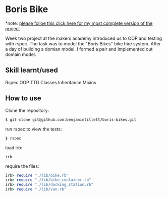Boris Bike 
==========

*note: [please folloe this click here for my most complete version of the project](https://www.google.com)

Week two project at the makers academy introduced us to OOP and testing with rspec.
The task was to model the "Boris Bikes" bike hire system. After a day of building a domian model. 
I formed a pair and Implemented out domain model. 

Skill learnt/used
-----------------
Rspec
OOP
TTD
Classes 
Inheritance
Mixins 


How to use
----------

Clone the repository:

```shell 
$ git clone git@github.com:benjamintillett/boris-bikes.git

```

run rspec to view the tests:

```shell 
$ rspec
```

load irb:

```shell 
irb
```

require the files:

```ruby
irb> require "./lib/bike.rb"
irb> require "./lib/bike_container.rb"
irb> require "./lib/docking_station.rb"
irb> require "./lib/van.rb"
```
